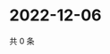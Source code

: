 # 2022-12-06

共 0 条

<!-- BEGIN WEIBO -->
<!-- 最后更新时间 Tue Dec 06 2022 22:01:07 GMT+0800 (China Standard Time) -->

<!-- END WEIBO -->
